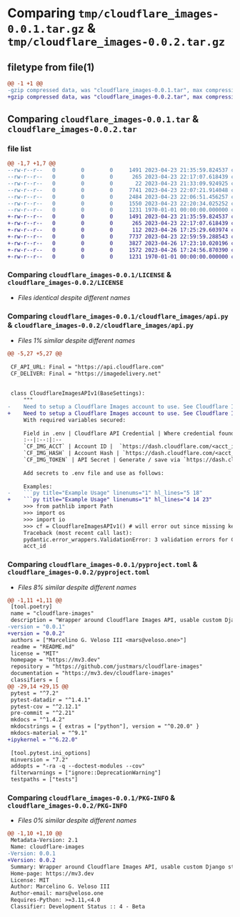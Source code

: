 # Comparing `tmp/cloudflare_images-0.0.1.tar.gz` & `tmp/cloudflare_images-0.0.2.tar.gz`

## filetype from file(1)

```diff
@@ -1 +1 @@
-gzip compressed data, was "cloudflare_images-0.0.1.tar", max compression
+gzip compressed data, was "cloudflare_images-0.0.2.tar", max compression
```

## Comparing `cloudflare_images-0.0.1.tar` & `cloudflare_images-0.0.2.tar`

### file list

```diff
@@ -1,7 +1,7 @@
--rw-r--r--   0        0        0     1491 2023-04-23 21:35:59.824537 cloudflare_images-0.0.1/LICENSE
--rw-r--r--   0        0        0      265 2023-04-23 22:17:07.618439 cloudflare_images-0.0.1/README.md
--rw-r--r--   0        0        0       22 2023-04-23 21:33:09.924925 cloudflare_images-0.0.1/cloudflare_images/__init__.py
--rw-r--r--   0        0        0     7741 2023-04-23 22:07:21.914048 cloudflare_images-0.0.1/cloudflare_images/api.py
--rw-r--r--   0        0        0     2484 2023-04-23 22:06:51.456257 cloudflare_images-0.0.1/cloudflare_images/django.py
--rw-r--r--   0        0        0     1550 2023-04-23 22:20:34.025252 cloudflare_images-0.0.1/pyproject.toml
--rw-r--r--   0        0        0     1231 1970-01-01 00:00:00.000000 cloudflare_images-0.0.1/PKG-INFO
+-rw-r--r--   0        0        0     1491 2023-04-23 21:35:59.824537 cloudflare_images-0.0.2/LICENSE
+-rw-r--r--   0        0        0      265 2023-04-23 22:17:07.618439 cloudflare_images-0.0.2/README.md
+-rw-r--r--   0        0        0      112 2023-04-26 17:25:29.603974 cloudflare_images-0.0.2/cloudflare_images/__init__.py
+-rw-r--r--   0        0        0     7737 2023-04-23 22:59:59.288543 cloudflare_images-0.0.2/cloudflare_images/api.py
+-rw-r--r--   0        0        0     3827 2023-04-26 17:23:10.020196 cloudflare_images-0.0.2/cloudflare_images/django.py
+-rw-r--r--   0        0        0     1572 2023-04-26 17:24:56.870390 cloudflare_images-0.0.2/pyproject.toml
+-rw-r--r--   0        0        0     1231 1970-01-01 00:00:00.000000 cloudflare_images-0.0.2/PKG-INFO
```

### Comparing `cloudflare_images-0.0.1/LICENSE` & `cloudflare_images-0.0.2/LICENSE`

 * *Files identical despite different names*

### Comparing `cloudflare_images-0.0.1/cloudflare_images/api.py` & `cloudflare_images-0.0.2/cloudflare_images/api.py`

 * *Files 1% similar despite different names*

```diff
@@ -5,27 +5,27 @@
 
 CF_API_URL: Final = "https://api.cloudflare.com"
 CF_DELIVER: Final = "https://imagedelivery.net"
 
 
 class CloudflareImagesAPIv1(BaseSettings):
     """
-    Need to setup a Cloudflare Images account to use. See Cloudflare Images [docs](https://developers.cloudflare.com/images/cloudflare-images/) API v4.
+    Need to setup a Cloudflare Images account to use. See Cloudflare Images [docs](https://developers.cloudflare.com/images/cloudflare-images/).
     With required variables secured:
 
     Field in .env | Cloudflare API Credential | Where credential found
     :--|:--:|:--
     `CF_IMG_ACCT` | Account ID |  `https://dash.cloudflare.com/<acct_id>/images/images`
     `CF_IMG_HASH` | Account Hash | `https://dash.cloudflare.com/<acct_id>/images/images`
     `CF_IMG_TOKEN` | API Secret | Generate / save via `https://dash.cloudflare.com/<acct_id>/profile/api-tokens`
 
     Add secrets to .env file and use as follows:
 
     Examples:
-    ```py title="Example Usage" linenums="1" hl_lines="5 18"
+    ```py title="Example Usage" linenums="1" hl_lines="4 14 23"
     >>> from pathlib import Path
     >>> import os
     >>> import io
     >>> cf = CloudflareImagesAPIv1() # will error out since missing key values
     Traceback (most recent call last):
     pydantic.error_wrappers.ValidationError: 3 validation errors for CloudflareImagesAPIv1
     acct_id
```

### Comparing `cloudflare_images-0.0.1/pyproject.toml` & `cloudflare_images-0.0.2/pyproject.toml`

 * *Files 8% similar despite different names*

```diff
@@ -1,11 +1,11 @@
 [tool.poetry]
 name = "cloudflare-images"
 description = "Wrapper around Cloudflare Images API, usable custom Django storage class."
-version = "0.0.1"
+version = "0.0.2"
 authors = ["Marcelino G. Veloso III <mars@veloso.one>"]
 readme = "README.md"
 license = "MIT"
 homepage = "https://mv3.dev"
 repository = "https://github.com/justmars/cloudflare-images"
 documentation = "https://mv3.dev/cloudflare-images"
 classifiers = [
@@ -29,14 +29,15 @@
 pytest = "^7.2"
 pytest-datadir = "^1.4.1"
 pytest-cov = "^2.12.1"
 pre-commit = "^2.21"
 mkdocs = "^1.4.2"
 mkdocstrings = { extras = ["python"], version = "^0.20.0" }
 mkdocs-material = "^9.1"
+ipykernel = "^6.22.0"
 
 [tool.pytest.ini_options]
 minversion = "7.2"
 addopts = "-ra -q --doctest-modules --cov"
 filterwarnings = ["ignore::DeprecationWarning"]
 testpaths = ["tests"]
```

### Comparing `cloudflare_images-0.0.1/PKG-INFO` & `cloudflare_images-0.0.2/PKG-INFO`

 * *Files 0% similar despite different names*

```diff
@@ -1,10 +1,10 @@
 Metadata-Version: 2.1
 Name: cloudflare-images
-Version: 0.0.1
+Version: 0.0.2
 Summary: Wrapper around Cloudflare Images API, usable custom Django storage class.
 Home-page: https://mv3.dev
 License: MIT
 Author: Marcelino G. Veloso III
 Author-email: mars@veloso.one
 Requires-Python: >=3.11,<4.0
 Classifier: Development Status :: 4 - Beta
```

